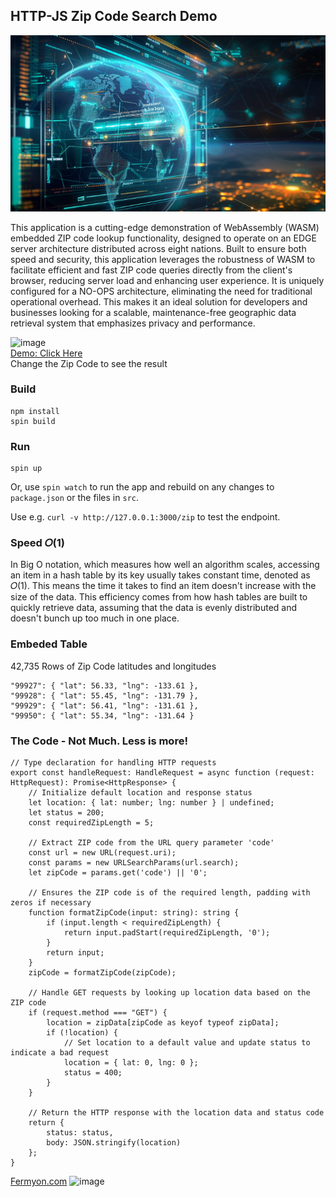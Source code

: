 ## HTTP-JS Zip Code Search Demo

![alt text](image.png) 

This application is a cutting-edge demonstration of WebAssembly (WASM) embedded ZIP code lookup functionality, designed to operate on an EDGE server architecture distributed across eight nations. Built to ensure both speed and security, this application leverages the robustness of WASM to facilitate efficient and fast ZIP code queries directly from the client's browser, reducing server load and enhancing user experience. It is uniquely configured for a NO-OPS architecture, eliminating the need for traditional operational overhead. This makes it an ideal solution for developers and businesses looking for a scalable, maintenance-free geographic data retrieval system that emphasizes privacy and performance.

![image](https://github.com/w3point0/zip-code-embedded/assets/993459/0e2b1485-4bbf-4c3e-8a03-989c11b62814)  
[Demo: Click Here](https://zip-code-embedded-rlrioea8.fermyon.app/zip?code=89144)  
Change the Zip Code to see the result  

### Build

```console
npm install
spin build
```

### Run

```console
spin up
```

Or, use `spin watch` to run the app and rebuild on any changes to `package.json` or the files in `src`.

Use e.g. `curl -v http://127.0.0.1:3000/zip` to test the endpoint.

### Speed 𝑂(1)

In Big O notation, which measures how well an algorithm scales, accessing an item in a hash table by its key usually takes constant time, denoted as 𝑂(1). This means the time it takes to find an item doesn't increase with the size of the data. This efficiency comes from how hash tables are built to quickly retrieve data, assuming that the data is evenly distributed and doesn't bunch up too much in one place.

### Embeded Table

42,735 Rows of Zip Code latitudes and longitudes 

```
"99927": { "lat": 56.33, "lng": -133.61 },
"99928": { "lat": 55.45, "lng": -131.79 },
"99929": { "lat": 56.41, "lng": -131.61 },
"99950": { "lat": 55.34, "lng": -131.64 }
```

### The Code - Not Much. Less is more! 
```
// Type declaration for handling HTTP requests
export const handleRequest: HandleRequest = async function (request: HttpRequest): Promise<HttpResponse> {
    // Initialize default location and response status
    let location: { lat: number; lng: number } | undefined;
    let status = 200;
    const requiredZipLength = 5;

    // Extract ZIP code from the URL query parameter 'code'
    const url = new URL(request.uri);
    const params = new URLSearchParams(url.search);
    let zipCode = params.get('code') || '0';

    // Ensures the ZIP code is of the required length, padding with zeros if necessary
    function formatZipCode(input: string): string {
        if (input.length < requiredZipLength) {
            return input.padStart(requiredZipLength, '0');
        }
        return input;
    }
    zipCode = formatZipCode(zipCode);

    // Handle GET requests by looking up location data based on the ZIP code
    if (request.method === "GET") {
        location = zipData[zipCode as keyof typeof zipData];
        if (!location) {
            // Set location to a default value and update status to indicate a bad request
            location = { lat: 0, lng: 0 };
            status = 400;
        }
    }
    
    // Return the HTTP response with the location data and status code
    return {
        status: status,
        body: JSON.stringify(location)
    };
}

```

[Fermyon.com](https://www.fermyon.com/)
![image](https://github.com/w3point0/zip-code-embedded/assets/993459/7cb7b6ed-4652-45e4-a89d-41c5ca67ecef)


